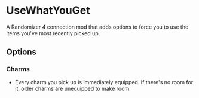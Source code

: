 ﻿# UseWhatYouGet

A Randomizer 4 connection mod that adds options to force you to use the items you've most recently picked up.

## Options

### Charms
- Every charm you pick up is immediately equipped. If there's no room for it, older charms are unequipped to make room.
